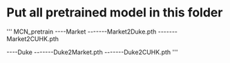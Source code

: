 # Put all pretrained model in this folder 

'''
MCN_pretrain
----Market
-------Market2Duke.pth
-------Market2CUHK.pth

----Duke
-------Duke2Market.pth
-------Duke2CUHK.pth
'''
